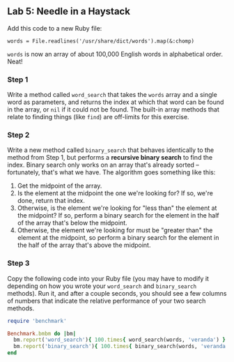 ## Lab 5: Needle in a Haystack

Add this code to a new Ruby file:

```
words = File.readlines('/usr/share/dict/words').map(&:chomp)
```

`words` is now an array of about 100,000 English words in alphabetical order. Neat!

### Step 1

Write a method called `word_search` that takes the `words` array and a single word as parameters, and returns the index at which that word can be found in the array, or `nil` if it could not be found. The built-in array methods that relate to finding things (like `find`) are off-limits for this exercise.

### Step 2

Write a new method called `binary_search` that behaves identically to the method from Step 1, but performs a **recursive binary search** to find the index. Binary search only works on an array that's already sorted &ndash; fortunately, that's what we have. The algorithm goes something like this:

1. Get the midpoint of the array.
2. Is the element at the midpoint the one we're looking for? If so, we're done, return that index.
3. Otherwise, is the element we're looking for "less than" the element at the midpoint? If so, perform a binary search for the element in the half of the array that's below the midpoint.
4. Otherwise, the element we're looking for must be "greater than" the element at the midpoint, so perform a binary search for the element in the half of the array that's above the midpoint.

### Step 3

Copy the following code into your Ruby file (you may have to modify it depending on how you wrote your `word_search` and `binary_search` methods). Run it, and after a couple seconds, you should see a few columns of numbers that indicate the relative performance of your two search methods.

```ruby
require 'benchmark'

Benchmark.bmbm do |bm|
  bm.report('word_search'){ 100.times{ word_search(words, 'veranda') } }
  bm.report('binary_search'){ 100.times{ binary_search(words, 'veranda') } }
end
```
